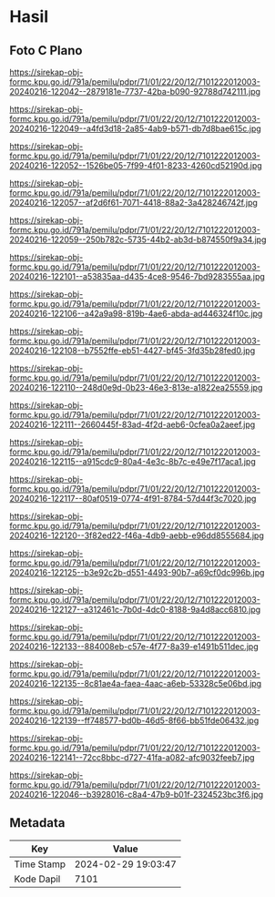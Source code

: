 # Hasil

## Foto C Plano

https://sirekap-obj-formc.kpu.go.id/791a/pemilu/pdpr/71/01/22/20/12/7101222012003-20240216-122042--2879181e-7737-42ba-b090-92788d742111.jpg

https://sirekap-obj-formc.kpu.go.id/791a/pemilu/pdpr/71/01/22/20/12/7101222012003-20240216-122049--a4fd3d18-2a85-4ab9-b571-db7d8bae615c.jpg

https://sirekap-obj-formc.kpu.go.id/791a/pemilu/pdpr/71/01/22/20/12/7101222012003-20240216-122052--1526be05-7f99-4f01-8233-4260cd52190d.jpg

https://sirekap-obj-formc.kpu.go.id/791a/pemilu/pdpr/71/01/22/20/12/7101222012003-20240216-122057--af2d6f61-7071-4418-88a2-3a428246742f.jpg

https://sirekap-obj-formc.kpu.go.id/791a/pemilu/pdpr/71/01/22/20/12/7101222012003-20240216-122059--250b782c-5735-44b2-ab3d-b874550f9a34.jpg

https://sirekap-obj-formc.kpu.go.id/791a/pemilu/pdpr/71/01/22/20/12/7101222012003-20240216-122101--a53835aa-d435-4ce8-9546-7bd9283555aa.jpg

https://sirekap-obj-formc.kpu.go.id/791a/pemilu/pdpr/71/01/22/20/12/7101222012003-20240216-122106--a42a9a98-819b-4ae6-abda-ad446324f10c.jpg

https://sirekap-obj-formc.kpu.go.id/791a/pemilu/pdpr/71/01/22/20/12/7101222012003-20240216-122108--b7552ffe-eb51-4427-bf45-3fd35b28fed0.jpg

https://sirekap-obj-formc.kpu.go.id/791a/pemilu/pdpr/71/01/22/20/12/7101222012003-20240216-122110--248d0e9d-0b23-46e3-813e-a1822ea25559.jpg

https://sirekap-obj-formc.kpu.go.id/791a/pemilu/pdpr/71/01/22/20/12/7101222012003-20240216-122111--2660445f-83ad-4f2d-aeb6-0cfea0a2aeef.jpg

https://sirekap-obj-formc.kpu.go.id/791a/pemilu/pdpr/71/01/22/20/12/7101222012003-20240216-122115--a915cdc9-80a4-4e3c-8b7c-e49e7f17aca1.jpg

https://sirekap-obj-formc.kpu.go.id/791a/pemilu/pdpr/71/01/22/20/12/7101222012003-20240216-122117--80af0519-0774-4f91-8784-57d44f3c7020.jpg

https://sirekap-obj-formc.kpu.go.id/791a/pemilu/pdpr/71/01/22/20/12/7101222012003-20240216-122120--3f82ed22-f46a-4db9-aebb-e96dd8555684.jpg

https://sirekap-obj-formc.kpu.go.id/791a/pemilu/pdpr/71/01/22/20/12/7101222012003-20240216-122125--b3e92c2b-d551-4493-90b7-a69cf0dc996b.jpg

https://sirekap-obj-formc.kpu.go.id/791a/pemilu/pdpr/71/01/22/20/12/7101222012003-20240216-122127--a312461c-7b0d-4dc0-8188-9a4d8acc6810.jpg

https://sirekap-obj-formc.kpu.go.id/791a/pemilu/pdpr/71/01/22/20/12/7101222012003-20240216-122133--884008eb-c57e-4f77-8a39-e1491b511dec.jpg

https://sirekap-obj-formc.kpu.go.id/791a/pemilu/pdpr/71/01/22/20/12/7101222012003-20240216-122135--8c81ae4a-faea-4aac-a6eb-53328c5e06bd.jpg

https://sirekap-obj-formc.kpu.go.id/791a/pemilu/pdpr/71/01/22/20/12/7101222012003-20240216-122139--ff748577-bd0b-46d5-8f66-bb51fde06432.jpg

https://sirekap-obj-formc.kpu.go.id/791a/pemilu/pdpr/71/01/22/20/12/7101222012003-20240216-122141--72cc8bbc-d727-41fa-a082-afc9032feeb7.jpg

https://sirekap-obj-formc.kpu.go.id/791a/pemilu/pdpr/71/01/22/20/12/7101222012003-20240216-122046--b3928016-c8a4-47b9-b01f-2324523bc3f6.jpg


## Metadata

| Key        | Value               |
| ---------- | ------------------- |
| Time Stamp | 2024-02-29 19:03:47 |
| Kode Dapil | 7101                |



